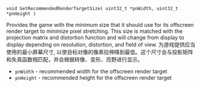 `void GetRecommendedRenderTargetSize( uint32_t *pnWidth, uint32_t *pnHeight )`

Provides the game with the minimum size that it should use for its offscreen render target to minimize pixel stretching. This size is matched with the projection matrix and distortion function and will change from display to display depending on resolution, distortion, and field of view.
为游戏提供应当使用的最小屏幕尺寸, 以使目标对像的像素拉伸降到最低。这个尺寸会与投影矩阵和失真函数相匹配，并会根据转像、变形、亮野进行显示。

* `pnWidth` - recommended width for the offscreen render target
* `pnHeight` - recommended height for the offscreen render target
